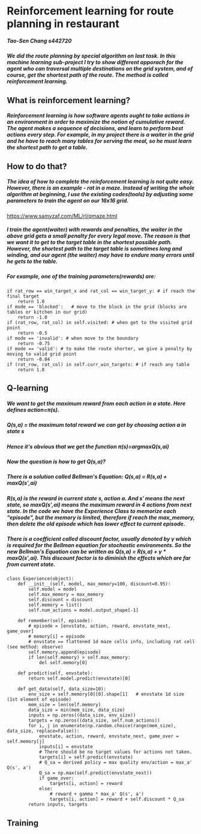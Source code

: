 # Reinforcement learning for route planning in restaurant
##### Tao-Sen Chang  s442720

##### We did the route planning by special algorithm on last task. In this machine learning sub-project I try to show different apporach for the agent who can traversal multiple destinations on the grid system, and of course, get the shortest path of the route. The method is called reinforcement learning. 

## What is reinforcement learning?
##### Reinforcement learning is how software agents ought to take actions in an environment in order to maximize the notion of cumulative reward. The agent makes a sequence of decisions, and learn to perform best actions every step. For example, in my project there is a waiter in the grid and he have to reach many tables for serving the meal, so he must learn the shortest path to get a table.

## How to do that?
##### The idea of how to complete the reinforcement learning is not quite easy. However, there is an example - rat in a maze. Instead of writing the whole algorithm at beginning, I use the existing codes(tools) by adjusting some parameters to train the agent on our 16x16 grid.
https://www.samyzaf.com/ML/rl/qmaze.html
##### I train the agent(waiter) with rewards and penalties, the waiter in the above grid gets a small penalty for every legal move. The reason is that we want it to get to the target table in the shortest possible path. However, the shortest path to the target table is sometimes long and winding, and our agent (the waiter) may have to endure many errors until he gets to the table.
##### For example, one of the training parameters(rewards) are:
```
if rat_row == win_target_x and rat_col == win_target_y: # if reach the final target
    return 1.0
if mode == 'blocked':   # move to the block in the grid (blocks are tables or kitchen in our grid)
    return -1.0
if (rat_row, rat_col) in self.visited: # when get to the visited grid point
    return -0.5    
if mode == 'invalid': # when move to the boundary
    return -0.75    
if mode == 'valid': # to make the route shorter, we give a penalty by moving to valid grid point
    return -0.04
if (rat_row, rat_col) in self.curr_win_targets: # if reach any table
    return 1.0
```
## Q-learning
##### We want to get the maximum reward from each action in a state. Here defines action=π(s).
##### Q(s,a) = the maximum total reward we can get by choosing action a in state s
##### Hence it's obvious that we get the function π(s)=argmaxQ(s,ai)
##### Now the question is how to get Q(s,a)?
##### There is a solution called Bellman's Equation: Q(s,a) = R(s,a) + maxQ(s′,ai)
##### R(s,a) is the reward in current state s, action a. And s′ means the next state, so maxQ(s′,ai) means the maximum reward in 4 actions from next state. In the code we have the Experience Class to memorize each "episode", but the memory is limited, therefore if reach the max_memory, then delete the old episode which has lower effect to current episode.
##### There is a coefficient called discount factor, usually denoted by γ which is required for the Bellman equation for stochastic environments. So the new Bellman's Equation can be written as Q(s,a) = R(s,a) + γ * maxQ(s′,ai). This discount factor is to diminish the effects which are far from current state.
```
class Experience(object):
    def __init__(self, model, max_memory=100, discount=0.95):
        self.model = model
        self.max_memory = max_memory
        self.discount = discount
        self.memory = list()
        self.num_actions = model.output_shape[-1]

    def remember(self, episode):
        # episode = [envstate, action, reward, envstate_next, game_over]
        # memory[i] = episode
        # envstate == flattened 1d maze cells info, including rat cell (see method: observe)
        self.memory.append(episode)
        if len(self.memory) > self.max_memory:
            del self.memory[0]

    def predict(self, envstate):
        return self.model.predict(envstate)[0]

    def get_data(self, data_size=10):
        env_size = self.memory[0][0].shape[1]   # envstate 1d size (1st element of episode)
        mem_size = len(self.memory)
        data_size = min(mem_size, data_size)
        inputs = np.zeros((data_size, env_size))
        targets = np.zeros((data_size, self.num_actions))
        for i, j in enumerate(np.random.choice(range(mem_size), data_size, replace=False)):
            envstate, action, reward, envstate_next, game_over = self.memory[j]
            inputs[i] = envstate
            # There should be no target values for actions not taken.
            targets[i] = self.predict(envstate)
            # Q_sa = derived policy = max quality env/action = max_a' Q(s', a')
            Q_sa = np.max(self.predict(envstate_next))
            if game_over:
                targets[i, action] = reward
            else:
                # reward + gamma * max_a' Q(s', a')
                targets[i, action] = reward + self.discount * Q_sa
        return inputs, targets
```

## Training
##### 
